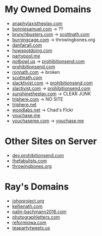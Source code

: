 # My Owned Domains

* [anaphylaxistheplay.com](http://anaphylaxistheplay.com)
* [bonniesamuel.com](http://bonniesamuel.com) -> ??
* [brunchbusters.com](http://brunchbusters.com) -> [scottnath.com](http://scottnath.com)
* [burningcage.com](http://burningcage.com) -> throwingbones.org
* [danfairall.com](http://danfairall.com)
* [howspotdoing.com](http://howspotdoing.com)
* [partypool.me](http://partypool.me)
* [potbowl.us](http://potbowl.us) -> [prohibitionsend.com](http://prohibitionsend.com)
* [prohibitionsend.com](http://prohibitionsend.com)
* [ronnath.com](http://ronnath.com) -> broken
* [scottnath.com](http://scottnath.com)
* [slacktivist.com](http://slacktivist.com) -> [prohibitionsend.com](http://prohibitionsend.com)
* [slactivist.com](http://slactivist.com) -> [prohibitionsend.com](http://prohibitionsend.com)
* [sunshinetheplay.com](http://sunshinetheplay.com) -> CLEAR JUNK
* [triphere.com](http://triphere.com) -> NO SITE
* [triphere.net](http://triphere.net)
* [woodlabs.net](http://woodlabs.net) -> Chad's Flckr
* [youchase.me](http://youchase.me)
* [youchaseme.com](http://youchaseme.com) -> [youchase.me](http://youchase.me)

# Other Sites on Server
* [dev.prohibitionsend.com](http://dev.prohibitionsend.com/)
* [thefabulists.com](http://thefabulists.com)
* [throwingbones.org](http://throwingbones.org)


# Ray's Domains
* [johoproject.org ](http://johoproject.org )
* [kellienath.com ](http://kellienath.com )
* [palin-bachmann2016.com ](http://palin-bachmann2016.com )
* [photographletters.com ](http://photographletters.com )
* [reformiowa.com ](http://reformiowa.com )
* [teapartytweets.us ](http://teapartytweets.us )